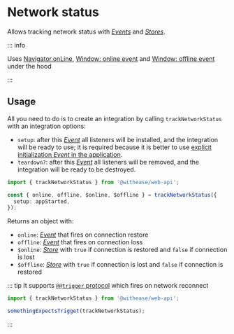 # Network status

Allows tracking network status with [_Events_](https://effector.dev/docs/api/effector/event) and [_Stores_](https://effector.dev/docs/api/effector/store).

::: info

Uses [Navigator.onLine](https://developer.mozilla.org/en-US/docs/Web/API/Navigator/onLine), [Window: online event](https://developer.mozilla.org/en-US/docs/Web/API/Window/online_event) and [Window: offline event](https://developer.mozilla.org/en-US/docs/Web/API/Window/offline_event) under the hood

:::

## Usage

All you need to do is to create an integration by calling `trackNetworkStatus` with an integration options:

- `setup`: after this [_Event_](https://effector.dev/docs/api/effector/event) all listeners will be installed, and the integration will be ready to use; it is required because it is better to use [explicit initialization _Event_ in the application](/magazine/explicit_start).
- `teardown?`: after this [_Event_](https://effector.dev/docs/api/effector/event) all listeners will be removed, and the integration will be ready to be destroyed.

```ts
import { trackNetworkStatus } from '@withease/web-api';

const { online, offline, $online, $offline } = trackNetworkStatus({
  setup: appStarted,
});
```

Returns an object with:

- `online`: [_Event_](https://effector.dev/docs/api/effector/event) that fires on connection restore
- `offline`: [_Event_](https://effector.dev/docs/api/effector/event) that fires on connection loss
- `$online`: [_Store_](https://effector.dev/docs/api/effector/store) with `true` if connection is restored and `false` if connection is lost
- `$offline`: [_Store_](https://effector.dev/docs/api/effector/store) with `true` if connection is lost and `false` if connection is restored

::: tip
It supports [`@@trigger` protocol](/protocols/trigger) which fires on network reconnect

```ts
import { trackNetworkStatus } from '@withease/web-api';

somethingExpectsTrigget(trackNetworkStatus);
```

:::
